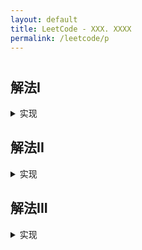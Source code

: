 ```yaml
---
layout: default
title: LeetCode - XXX. XXXX
permalink: /leetcode/p
---
```

# []()

## 解法I

<details markdown="1">
<summary markdown="span">实现</summary>

```javascript
```
</details>

## 解法II

<details markdown="1">
<summary markdown="span">实现</summary>

```javascript
```
</details>

## 解法III

<details markdown="1">
<summary markdown="span">实现</summary>

```javascript
```
</details>
